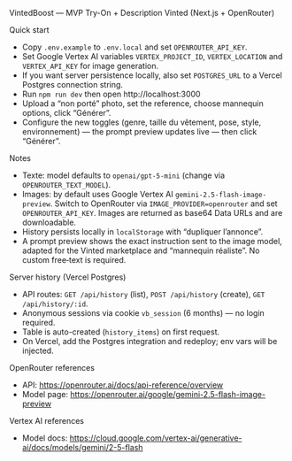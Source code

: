 VintedBoost — MVP Try-On + Description Vinted (Next.js + OpenRouter)

Quick start

- Copy `.env.example` to `.env.local` and set `OPENROUTER_API_KEY`.
- Set Google Vertex AI variables `VERTEX_PROJECT_ID`, `VERTEX_LOCATION` and `VERTEX_API_KEY` for image generation.
- If you want server persistence locally, also set `POSTGRES_URL` to a Vercel Postgres connection string.
- Run `npm run dev` then open http://localhost:3000
- Upload a “non porté” photo, set the reference, choose mannequin options, click “Générer”.
- Configure the new toggles (genre, taille du vêtement, pose, style, environnement) — the prompt preview updates live — then click “Générer”.

Notes

- Texte: model defaults to `openai/gpt-5-mini` (change via `OPENROUTER_TEXT_MODEL`).
- Images: by default uses Google Vertex AI `gemini-2.5-flash-image-preview`. Switch to OpenRouter via `IMAGE_PROVIDER=openrouter` and set `OPENROUTER_API_KEY`. Images are returned as base64 Data URLs and are downloadable.
- History persists locally in `localStorage` with “dupliquer l’annonce”.
- A prompt preview shows the exact instruction sent to the image model, adapted for the Vinted marketplace and “mannequin réaliste”. No custom free‑text is required.

Server history (Vercel Postgres)

- API routes: `GET /api/history` (list), `POST /api/history` (create), `GET /api/history/:id`.
- Anonymous sessions via cookie `vb_session` (6 months) — no login required.
- Table is auto-created (`history_items`) on first request.
- On Vercel, add the Postgres integration and redeploy; env vars will be injected.

OpenRouter references

- API: https://openrouter.ai/docs/api-reference/overview
- Model page: https://openrouter.ai/google/gemini-2.5-flash-image-preview

Vertex AI references

- Model docs: https://cloud.google.com/vertex-ai/generative-ai/docs/models/gemini/2-5-flash
